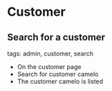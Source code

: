 Customer
=========

Search for a customer
---------------------

tags: admin, customer, search

* On the customer page
* Search for customer camelo
* The customer camelo is listed

